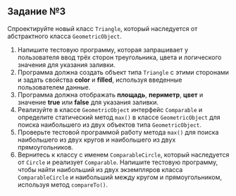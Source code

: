 ## Задание №3
Спроектируйте новый класс `Triangle`, который наследуется от абстрактного класса `GeometricObject`.
1. Напишите тестовую программу, которая запрашивает у пользователя ввод трёх сторон треугольника, цвета и логического значения для указания заливки.
2. Программа должна создать объект типа `Triangle` с этими сторонами и задать свойства **color** и **filled**, используя введенные пользователем данные.
3. Программа должна отображать **площадь**, **периметр**, **цвет** и значение **true** или **false** для указания заливки.
4. Реализуйте в классе `GeometricObject` интерфейс `Comparable` и определите статический метод `max()` в классе `GeometricObject` для поиска наибольшего из двух объектов типа `GeometricObject`.
5. Проверьте тестовой программой работу метода `max()` для поиска наибольшего из двух кругов и наибольшего из двух прямоугольников.
6. Вернитесь к классу с именем `ComparableCircle`, который наследуется от `Circle` и реализует `Comparable`. Напишите тестовую программу, чтобы найти наибольший из двух экземпляров класса `ComparableCircle` и наибольший между кругом и прямоугольником, используя метод `compareTo()`.
